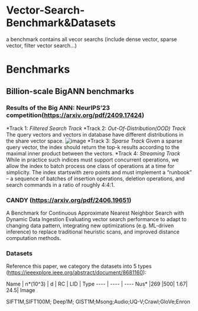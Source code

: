 # Vector-Search-Benchmark&Datasets
   a benchmark contains all vecor searchs (include dense vector, sparse vector, filter vector search...)
# Benchmarks
## Billion-scale BigANN benchmarks
### Results of the Big ANN: NeurIPS’23 competition(https://arxiv.org/pdf/2409.17424)
*Track 1: *Filtered Search Track*
*Track 2: *Out-Of-Distribution(OOD) Track*
       The query vectors and vectors in database have different distributions in the share vector space.
   ![image](https://github.com/RichardWang11/Vector-Search-Benchmark/blob/main/OODtrack.png)
*Track 3: *Sparse Track*
      Given a sparse query vector, the index should return the top-k results according to the maximal inner product between the vectors.
*Track 4: *Streaming Track*
      While in practice such indices must support concurrent operations, we allow the index to batch process one class of operations at a time for simplicity. The index startswith zero points and must implement a “runbook” – a sequence of batches of insertion operations, deletion operations, and search commands in a ratio of roughly 4:4:1.

### CANDY (https://arxiv.org/pdf/2406.19651)
   A Benchmark for Continuous Approximate Nearest Neighbor Search with Dynamic Data Ingestion
   Evaluating vector search performance to adapt to changing data pattern, integrating new optimizations (e.g. ML-driven inference) to replace traditional heuristic scans, and improved distance computation methods.
### Datasets
Reference this paper, we category the datasets into 5 types (https://ieeexplore.ieee.org/abstract/document/8681160):

Name | n*(10^3) | d | RC | LID | Type
---- | ---- | ----
Nus* |269 |500| 1.67| 24.5| Image



SIFT1M,SIFT100M; Deep1M; GIST1M;Msong;Audio;UQ-V;Crawl;GloVe;Enron
    
